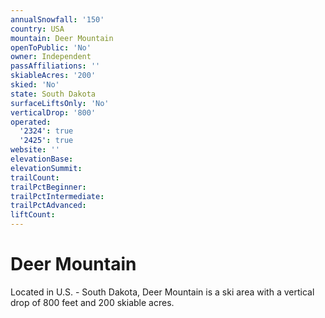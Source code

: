 ```yaml
---
annualSnowfall: '150'
country: USA
mountain: Deer Mountain
openToPublic: 'No'
owner: Independent
passAffiliations: ''
skiableAcres: '200'
skied: 'No'
state: South Dakota
surfaceLiftsOnly: 'No'
verticalDrop: '800'
operated:
  '2324': true
  '2425': true
website: ''
elevationBase:
elevationSummit:
trailCount:
trailPctBeginner:
trailPctIntermediate:
trailPctAdvanced:
liftCount:
---
```



# Deer Mountain

Located in U.S. - South Dakota, Deer Mountain is a ski area with a vertical drop of 800 feet and 200 skiable acres.

